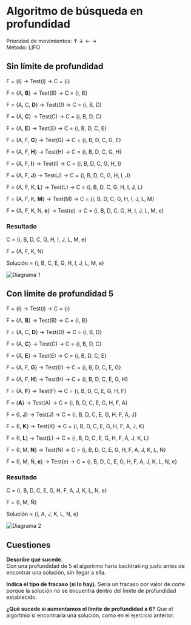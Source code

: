 # Algoritmo de búsqueda en profundidad
Prioridad de movimientos: ↑ ↓  ← →  
Método: LIFO
## Sin límite de profundidad
F = {**i**}  →  Test(i)  → C = {i}

F = {A, **B**}  →  Test(B)  → C = {i, B}

F = {A, C, **D**}  →  Test(D)  → C = {i, B, D}

F = {A, **C**}  →  Test(C)  → C = {i, B, D, C}

F = {A, **E**}  →  Test(E)  → C = {i, B, D, C, E}

F = {A, F, **G**}  →  Test(G)  → C = {i, B, D, C, G, E}

F = {A, F, **H**}  →  Test(H)  → C = {i, B, D, C, G, H}

F = {A, F, **I**}  →  Test(I)  → C = {i, B, D, C, G, H, I}

F = {A, F, **J**}  →  Test(J)  → C = {i, B, D, C, G, H, I, J}

F = {A, F, K, **L**}  →  Test(L)  → C = {i, B, D, C, G, H, I, J, L}

F = {A, F, K, **M**}  →  Test(M)  → C = {i, B, D, C, G, H, I, J, L, M}

F = {A, F, K, N, **e**}  →  Test(e)  → C = {i, B, D, C, G, H, I, J, L, M, e}

### Resultado
C = {i, B, D, C, G, H, I, J, L, M, e}

F = {A, F, K, N}

Solución = {i, B, C, E, G, H, I, J, L, M, e}

![Diagrama 1](/img/Diagrama1.1.png)

## Con límite de profundidad 5
F = {**i**}  →  Test(i)  → C = {i}

F = {A, **B**}  →  Test(B)  → C = {i, B}

F = {A, C, **D**}  →  Test(D)  → C = {i, B, D}

F = {A, **C**}  →  Test(C)  → C = {i, B, D, C}

F = {A, **E**}  →  Test(E)  → C = {i, B, D, C, E}

F = {A, F, **G**}  →  Test(G)  → C = {i, B, D, C, E, G}

F = {A, F, **H**}  →  Test(H)  → C = {i, B, D, C, E, G, H}

F = {A, **F**}  →  Test(F)  → C = {i, B, D, C, E, G, H, F}

F = {**A**}  →  Test(A)  → C = {i, B, D, C, E, G, H, F, A}

F = {I, **J**}  →  Test(J)  → C = {i, B, D, C, E, G, H, F, A, J}

F = {I, **K**}  →  Test(K)  → C = {i, B, D, C, E, G, H, F, A, J, K}

F = {I, **L**}  →  Test(L)  → C = {i, B, D, C, E, G, H, F, A, J, K, L}

F = {I, M, **N**}  →  Test(N)  → C = {i, B, D, C, E, G, H, F, A, J, K, L, N}

F = {I, M, Ñ, **e**}  →  Test(e)  → C = {i, B, D, C, E, G, H, F, A, J, K, L, N, e}

### Resultado
C = {i, B, D, C, E, G, H, F, A, J, K, L, N, e}

F = {I, M, Ñ}

Solución = {i, A, J, K, L, N, e}

![Diagrama 2](/img/Diagrama1.2.png)

## Cuestiones
**Describe qué sucede.**  
Con una profundidad de 5 el algorirmo haría backtraking justo antes de encontrar una solución, sin llegar a ella.

**Indica el tipo de fracaso (si lo hay).**
Sería un fracaso por valor de corte porque la solución no se encuentra dentro del límite de profundidad establecido.

**¿Qué sucede si aumentamos el límite de profundidad a 6?**
Que el algoritmo sí encontraría una solución, como en el ejercicio anterior.
